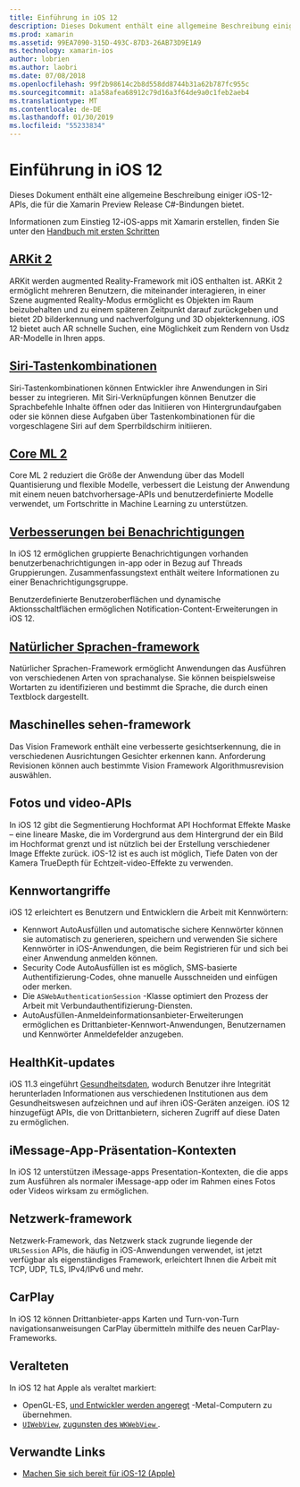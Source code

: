 ```yaml
---
title: Einführung in iOS 12
description: Dieses Dokument enthält eine allgemeine Beschreibung einiger iOS-12-APIs, die für die Xamarin Preview Release C#-Bindungen bietet.
ms.prod: xamarin
ms.assetid: 99EA7090-315D-493C-87D3-26AB73D9E1A9
ms.technology: xamarin-ios
author: lobrien
ms.author: laobri
ms.date: 07/08/2018
ms.openlocfilehash: 99f2b98614c2b8d558dd8744b31a62b787fc955c
ms.sourcegitcommit: a1a58afea68912c79d16a3f64de9a0c1feb2aeb4
ms.translationtype: MT
ms.contentlocale: de-DE
ms.lasthandoff: 01/30/2019
ms.locfileid: "55233834"
---
```

# <a name="introduction-to-ios-12"></a>Einführung in iOS 12

Dieses Dokument enthält eine allgemeine Beschreibung einiger iOS-12-APIs, die für die Xamarin Preview Release C#-Bindungen bietet.

Informationen zum Einstieg 12-iOS-apps mit Xamarin erstellen, finden Sie unter den [Handbuch mit ersten Schritten](get-started.md)

## <a name="arkit-2arkit2md"></a>[ARKit 2](arkit2.md)

ARKit werden augmented Reality-Framework mit iOS enthalten ist. ARKit 2 ermöglicht mehreren Benutzern, die miteinander interagieren, in einer Szene augmented Reality-Modus ermöglicht es Objekten im Raum beizubehalten und zu einem späteren Zeitpunkt darauf zurückgeben und bietet 2D bilderkennung und nachverfolgung und 3D objekterkennung. iOS 12 bietet auch AR schnelle Suchen, eine Möglichkeit zum Rendern von Usdz AR-Modelle in Ihren apps.

## <a name="siri-shortcutssiri-shortcutsmd"></a>[Siri-Tastenkombinationen](siri-shortcuts.md)

Siri-Tastenkombinationen können Entwickler ihre Anwendungen in Siri besser zu integrieren. Mit Siri-Verknüpfungen können Benutzer die Sprachbefehle Inhalte öffnen oder das Initiieren von Hintergrundaufgaben oder sie können diese Aufgaben über Tastenkombinationen für die vorgeschlagene Siri auf dem Sperrbildschirm initiieren.

## <a name="core-ml-2coremlmd"></a>[Core ML 2](coreml.md)

Core ML 2 reduziert die Größe der Anwendung über das Modell Quantisierung und flexible Modelle, verbessert die Leistung der Anwendung mit einem neuen batchvorhersage-APIs und benutzerdefinierte Modelle verwendet, um Fortschritte in Machine Learning zu unterstützen.

## <a name="notification-improvementsnotificationsindexmd"></a>[Verbesserungen bei Benachrichtigungen](notifications/index.md)

In iOS 12 ermöglichen gruppierte Benachrichtigungen vorhanden benutzerbenachrichtigungen in-app oder in Bezug auf Threads Gruppierungen. Zusammenfassungstext enthält weitere Informationen zu einer Benachrichtigungsgruppe.

Benutzerdefinierte Benutzeroberflächen und dynamische Aktionsschaltflächen ermöglichen Notification-Content-Erweiterungen in iOS 12.

## <a name="natural-language-frameworknatural-languagemd"></a>[Natürlicher Sprachen-framework](natural-language.md)

Natürlicher Sprachen-Framework ermöglicht Anwendungen das Ausführen von verschiedenen Arten von sprachanalyse. Sie können beispielsweise Wortarten zu identifizieren und bestimmt die Sprache, die durch einen Textblock dargestellt.

## <a name="vision-framework"></a>Maschinelles sehen-framework

Das Vision Framework enthält eine verbesserte gesichtserkennung, die in verschiedenen Ausrichtungen Gesichter erkennen kann. Anforderung Revisionen können auch bestimmte Vision Framework Algorithmusrevision auswählen.

## <a name="photo-and-video-apis"></a>Fotos und video-APIs

In iOS 12 gibt die Segmentierung Hochformat API Hochformat Effekte Maske – eine lineare Maske, die im Vordergrund aus dem Hintergrund der ein Bild im Hochformat grenzt und ist nützlich bei der Erstellung verschiedener Image Effekte zurück. iOS-12 ist es auch ist möglich, Tiefe Daten von der Kamera TrueDepth für Echtzeit-video-Effekte zu verwenden.

## <a name="passwords"></a>Kennwortangriffe

iOS 12 erleichtert es Benutzern und Entwicklern die Arbeit mit Kennwörtern:

- Kennwort AutoAusfüllen und automatische sichere Kennwörter können sie automatisch zu generieren, speichern und verwenden Sie sichere Kennwörter in iOS-Anwendungen, die beim Registrieren für und sich bei einer Anwendung anmelden können.
- Security Code AutoAusfüllen ist es möglich, SMS-basierte Authentifizierung-Codes, ohne manuelle Ausschneiden und einfügen oder merken.
- Die `ASWebAuthenticationSession` -Klasse optimiert den Prozess der Arbeit mit Verbundauthentifizierung-Diensten.
- AutoAusfüllen-Anmeldeinformationsanbieter-Erweiterungen ermöglichen es Drittanbieter-Kennwort-Anwendungen, Benutzernamen und Kennwörter Anmeldefelder anzugeben.

## <a name="healthkit-updates"></a>HealthKit-updates

iOS 11.3 eingeführt [Gesundheitsdaten](https://www.apple.com/healthcare/health-records/), wodurch Benutzer ihre Integrität herunterladen Informationen aus verschiedenen Institutionen aus dem Gesundheitswesen aufzeichnen und auf ihren iOS-Geräten anzeigen. iOS 12 hinzugefügt APIs, die von Drittanbietern, sicheren Zugriff auf diese Daten zu ermöglichen.

## <a name="imessage-app-presentation-contexts"></a>iMessage-App-Präsentation-Kontexten

In iOS 12 unterstützen iMessage-apps Presentation-Kontexten, die die apps zum Ausführen als normaler iMessage-app oder im Rahmen eines Fotos oder Videos wirksam zu ermöglichen.

## <a name="network-framework"></a>Netzwerk-framework

Netzwerk-Framework, das Netzwerk stack zugrunde liegende der `URLSession` APIs, die häufig in iOS-Anwendungen verwendet, ist jetzt verfügbar als eigenständiges Framework, erleichtert Ihnen die Arbeit mit TCP, UDP, TLS, IPv4/IPv6 und mehr.

## <a name="carplay"></a>CarPlay

In iOS 12 können Drittanbieter-apps Karten und Turn-von-Turn navigationsanweisungen CarPlay übermitteln mithilfe des neuen CarPlay-Frameworks.

## <a name="deprecations"></a>Veralteten

In iOS 12 hat Apple als veraltet markiert:

- OpenGL-ES, [und Entwickler werden angeregt](https://developer.apple.com/ios/whats-new/) -Metal-Computern zu übernehmen.
- [`UIWebView`](xref:UIKit.UIWebView), [zugunsten des `WKWebView` ](https://developer.apple.com/documentation/webkit/wkwebview?language=objc).

## <a name="related-links"></a>Verwandte Links

- [Machen Sie sich bereit für iOS-12 (Apple)](https://developer.apple.com/ios/)
